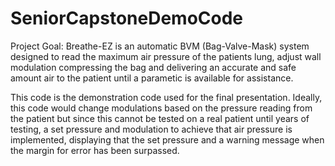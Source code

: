 # SeniorCapstoneDemoCode
Project Goal: Breathe-EZ is an automatic BVM (Bag-Valve-Mask) system designed to read the maximum air pressure of the patients lung, adjust wall modulation compressing the bag and delivering an accurate and safe amount air to the patient until a parametic is available for assistance.

This code is the demonstration code used for the final presentation. Ideally, this code would change modulations based on the pressure reading from the patient but since this cannot be tested on a real patient until years of testing, a set pressure and modulation to achieve that air pressure is implemented, displaying that the set pressure and a warning message when the margin for error has been surpassed.
